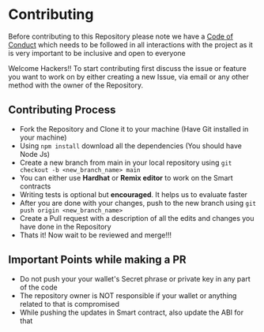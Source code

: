 # Contributing

Before contributing to this Repository please note we have a [Code of Conduct](https://github.com/aditya172926/Subvid_stream_contracts/blob/main/CODE_OF_CONDUCT.md) which needs to be followed in all interactions with the project as it is very important to be inclusive and open to everyone

Welcome Hackers!!
To start contributing first discuss the issue or feature you want to work on by either creating a new Issue, via email or any other method with the owner of the Repository.

## Contributing Process
- Fork the Repository and Clone it to your machine (Have Git installed in your machine)
- Using `npm install` download all the dependencies (You should have Node Js)
- Create a new branch from main in your local repository using `git checkout -b <new_branch_name> main`
- You can either use **Hardhat** or **Remix editor** to work on the Smart contracts
- Writing tests is optional but **encouraged**. It helps us to evaluate faster
- After you are done with your changes, push to the new branch using `git push origin <new_branch_name>`
- Create a Pull request with a description of all the edits and changes you have done in the Repository
- Thats it! Now wait to be reviewed and merge!!!

## Important Points while making a PR
- Do not push your your wallet's Secret phrase or private key in any part of the code
- The repository owner is NOT responsible if your wallet or anything related to that is compromised
- While pushing the updates in Smart contract, also update the ABI for that
